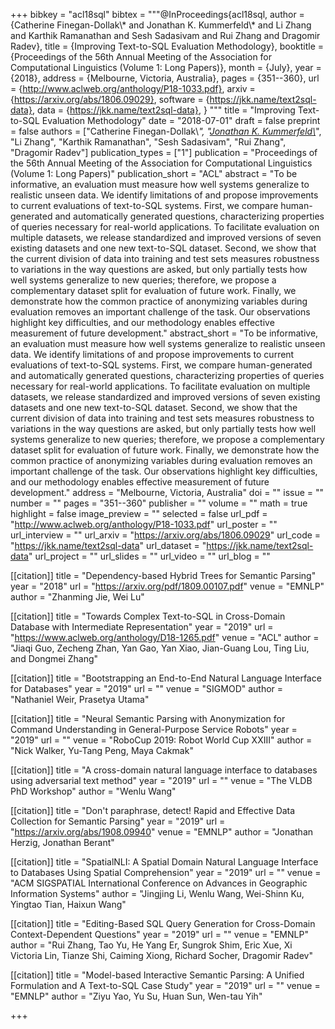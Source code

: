 +++
bibkey = "acl18sql"
bibtex = """@InProceedings{acl18sql,
  author    = {Catherine Finegan-Dollak\\* and Jonathan K. Kummerfeld\\* and Li Zhang and Karthik Ramanathan and Sesh Sadasivam and Rui Zhang and Dragomir Radev},
  title     = {Improving Text-to-SQL Evaluation Methodology},
  booktitle = {Proceedings of the 56th Annual Meeting of the Association for Computational Linguistics (Volume 1: Long Papers)},
  month     = {July},
  year      = {2018},
  address   = {Melbourne, Victoria, Australia},
  pages     = {351--360},
  url       = {http://www.aclweb.org/anthology/P18-1033.pdf},
  arxiv     = {https://arxiv.org/abs/1806.09029},
  software  = {https://jkk.name/text2sql-data},
  data      = {https://jkk.name/text2sql-data},
}
"""
title = "Improving Text-to-SQL Evaluation Methodology"
date = "2018-07-01"
draft = false
preprint = false
authors = ["Catherine Finegan-Dollak\\*", "<span style='text-decoration:underline;'>Jonathan K. Kummerfeld\\*</span>", "Li Zhang", "Karthik Ramanathan", "Sesh Sadasivam", "Rui Zhang", "Dragomir Radev"]
publication_types = ["1"]
publication = "Proceedings of the 56th Annual Meeting of the Association for Computational Linguistics (Volume 1: Long Papers)"
publication_short = "ACL"
abstract = "To be informative, an evaluation must measure how well systems generalize to realistic unseen data. We identify limitations of and propose improvements to current evaluations of text-to-SQL systems. First, we compare human-generated and automatically generated questions, characterizing properties of queries necessary for real-world applications. To facilitate evaluation on multiple datasets, we release standardized and improved versions of seven existing datasets and one new text-to-SQL dataset. Second, we show that the current division of data into training and test sets measures robustness to variations in the way questions are asked, but only partially tests how well systems generalize to new queries; therefore, we propose a complementary dataset split for evaluation of future work. Finally, we demonstrate how the common practice of anonymizing variables during evaluation removes an important challenge of the task. Our observations highlight key difficulties, and our methodology enables effective measurement of future development."
abstract_short = "To be informative, an evaluation must measure how well systems generalize to realistic unseen data. We identify limitations of and propose improvements to current evaluations of text-to-SQL systems. First, we compare human-generated and automatically generated questions, characterizing properties of queries necessary for real-world applications. To facilitate evaluation on multiple datasets, we release standardized and improved versions of seven existing datasets and one new text-to-SQL dataset. Second, we show that the current division of data into training and test sets measures robustness to variations in the way questions are asked, but only partially tests how well systems generalize to new queries; therefore, we propose a complementary dataset split for evaluation of future work. Finally, we demonstrate how the common practice of anonymizing variables during evaluation removes an important challenge of the task. Our observations highlight key difficulties, and our methodology enables effective measurement of future development."
address = "Melbourne, Victoria, Australia"
doi = ""
issue = ""
number = ""
pages = "351--360"
publisher = ""
volume = ""
math = true
highlight = false
image_preview = ""
selected = false
url_pdf = "http://www.aclweb.org/anthology/P18-1033.pdf"
url_poster = ""
url_interview = ""
url_arxiv = "https://arxiv.org/abs/1806.09029"
url_code = "https://jkk.name/text2sql-data"
url_dataset = "https://jkk.name/text2sql-data"
url_project = ""
url_slides = ""
url_video = ""
url_blog = ""

[[citation]]
title = "Dependency-based Hybrid Trees for Semantic Parsing"
year = "2018"
url = "https://arxiv.org/pdf/1809.00107.pdf"
venue = "EMNLP"
author = "Zhanming Jie, Wei Lu"

[[citation]]
title = "Towards Complex Text-to-SQL in Cross-Domain Database with Intermediate Representation"
year = "2019"
url = "https://www.aclweb.org/anthology/D18-1265.pdf"
venue = "ACL"
author = "Jiaqi Guo, Zecheng Zhan, Yan Gao, Yan Xiao, Jian-Guang Lou, Ting Liu, and Dongmei Zhang"

[[citation]]
title = "Bootstrapping an End-to-End Natural Language Interface for Databases"
year = "2019"
url = ""
venue = "SIGMOD"
author = "Nathaniel Weir, Prasetya Utama"

[[citation]]
title = "Neural Semantic Parsing with Anonymization for Command Understanding in General-Purpose Service Robots"
year = "2019"
url = ""
venue = "RoboCup 2019: Robot World Cup XXIII"
author = "Nick Walker, Yu-Tang Peng, Maya Cakmak"

[[citation]]
title = "A cross-domain natural language interface to databases using adversarial text method"
year = "2019"
url = ""
venue = "The VLDB PhD Workshop"
author = "Wenlu Wang"

[[citation]]
title = "Don't paraphrase, detect! Rapid and Effective Data Collection for Semantic Parsing"
year = "2019"
url = "https://arxiv.org/abs/1908.09940"
venue = "EMNLP"
author = "Jonathan Herzig, Jonathan Berant"

[[citation]]
title = "SpatialNLI: A Spatial Domain Natural Language Interface to Databases Using Spatial Comprehension"
year = "2019"
url = ""
venue = "ACM SIGSPATIAL International Conference on Advances in Geographic Information Systems"
author = "Jingjing Li, Wenlu Wang, Wei-Shinn Ku, Yingtao Tian, Haixun Wang"

[[citation]]
title = "Editing-Based SQL Query Generation for Cross-Domain Context-Dependent Questions"
year = "2019"
url = ""
venue = "EMNLP"
author = "Rui Zhang, Tao Yu, He Yang Er, Sungrok Shim, Eric Xue, Xi Victoria Lin, Tianze Shi, Caiming Xiong, Richard Socher, Dragomir Radev"

[[citation]]
title = "Model-based Interactive Semantic Parsing: A Unified Formulation and A Text-to-SQL Case Study"
year = "2019"
url = ""
venue = "EMNLP"
author = "Ziyu Yao, Yu Su, Huan Sun, Wen-tau Yih"


+++